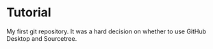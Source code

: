 # Tutorial

My first git repository. It was a hard decision on whether to use GitHub Desktop and Sourcetree.
